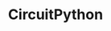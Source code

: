 ---
blog: https://blog.adafruit.com/category/circuitpython
codehost: https://github.com/adafruit/circuitpython
logohandle: circuitpython
sort: circuitpython
title: CircuitPython
website: https://circuitpython.org/
---